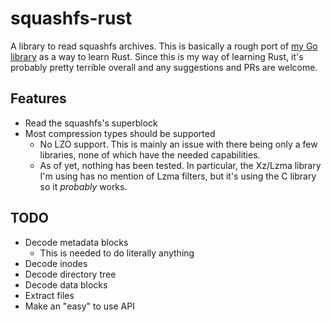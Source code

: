# squashfs-rust

A library to read squashfs archives. This is basically a rough port of [my Go library](https://github.com/CalebQ42/squashfs) as a way to learn Rust. Since this is my way of learning Rust, it's probably pretty terrible overall and any suggestions and PRs are welcome.

## Features

- Read the squashfs's superblock
- Most compression types should be supported
  - No LZO support. This is mainly an issue with there being only a few libraries, none of which have the needed capabilities.
  - As of yet, nothing has been tested. In particular, the Xz/Lzma library I'm using has no mention of Lzma filters, but it's using the C library so it _probably_ works.


## TODO

- Decode metadata blocks
  - This is needed to do literally anything
- Decode inodes
- Decode directory tree
- Decode data blocks
- Extract files
- Make an "easy" to use API
